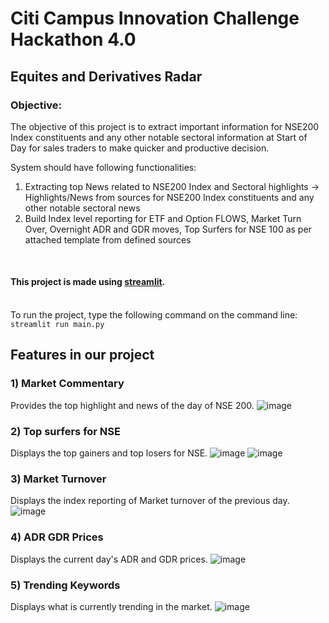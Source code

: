 # Citi Campus Innovation Challenge Hackathon 4.0

## Equites and Derivatives Radar

### Objective:

The objective of this project is to extract important information for NSE200 Index constituents and any other notable sectoral information at Start of Day for sales traders to make quicker and productive decision.

System should have following functionalities:

1. Extracting top News related to NSE200 Index and Sectoral highlights -> Highlights/News from sources for NSE200 Index constituents and any other notable sectoral news
2. Build Index level reporting for ETF and Option FLOWS, Market Turn Over, Overnight ADR and GDR moves, Top Surfers for NSE 100 as per attached template from defined sources 
<br />

#### This project is made using [streamlit](https://streamlit.io/).
<br/>To run the project, type the following command on the command line:
```streamlit run main.py```

## Features in our project

### 1) Market Commentary
Provides the top highlight and news of the day of NSE 200.
![image](https://user-images.githubusercontent.com/78756272/210132300-aaa55c2f-b99c-4d18-98fe-775f0b4a7c77.png)

### 2) Top surfers for NSE
Displays the top gainers and top losers for NSE.
![image](https://user-images.githubusercontent.com/78756272/210132309-4da03bd7-635d-430e-80c3-b45058ca4a9b.png)
![image](https://user-images.githubusercontent.com/78756272/210132318-23d63ad6-181a-4a2a-b336-ba82c6dcc23a.png)

### 3) Market Turnover 
Displays the index reporting of Market turnover of the previous day.
![image](https://user-images.githubusercontent.com/78756272/210132324-337e4c5a-988d-42a8-98a9-fb085a4cc0c0.png)

### 4) ADR GDR Prices  
Displays the current day's ADR and GDR prices.
![image](https://user-images.githubusercontent.com/78756272/210132332-32845991-acf9-48a9-a69c-f660f1860295.png)

### 5) Trending Keywords
Displays what is currently trending in the market.
![image](https://user-images.githubusercontent.com/78756272/210132225-e57a5ceb-d92a-4ade-ad7c-7e5b555a8a0f.png)







